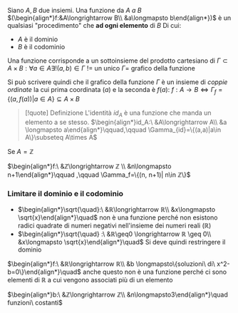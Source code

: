Siano $A, B$ due insiemi. Una funzione da *$A$ a $B$* $(\begin{align*}f:&A\longrightarrow B\\ &a\longmapsto b\end{align*})$ è un qualsiasi "procedimento" che **ad ogni elemento** di $B$
Di cui:
- $A$ è il dominio 
- $B$ è il codominio

Una funzione corrisponde a un sottoinsieme del prodotto cartesiano di $\Gamma \subset A\times B:\forall a \in A \exists !(a,b) \in \Gamma$
$! =$ un unico
$\Gamma=$ grafico della funzione

Si può scrivere quindi che il grafico della funzione $\Gamma$ è un insieme di *coppie ordinate* la cui prima coordinata $(a)$ e la seconda è $f(a)$:
$f: A\longrightarrow B \Longleftrightarrow \Gamma_f=\{(a, f(a))|a\in A\}\subseteq A\times B$

> [!quote] Definizione
> L'identità $id_A$ è una funzione che manda un elemento a se stesso.
> $\begin{align*}id_A:\ &A\longrightarrow A\\ &a \longmapsto a\end{align*}\qquad,\qquad \Gamma_{id}=\{(a,a)|a\in A\}\subseteq A\times A$

Se $A=ℤ$

$\begin{align*}f:\ &ℤ\longrightarrow ℤ \\ &n\longmapsto n+1\end{align*}\qquad ,\qquad \Gamma_f=\{(n, n+1)| n\in ℤ\}$

### Limitare il dominio e il codominio
- $\begin{align*}\sqrt{\quad}:\ &ℝ\longrightarrow ℝ\\ &x\longmapsto \sqrt{x}\end{align*}\quad$ non è una funzione perché non esistono radici quadrate di numeri negativi nell'insieme dei numeri reali $(ℝ)$
- $\begin{align*}\sqrt{\quad} :\ &ℝ\geq0 \longrightarrow ℝ \geq 0\\ &x\longmapsto \sqrt{x}\end{align*}\quad$ Si deve quindi restringere il dominio

$\begin{align*}f:\ &ℝ\longrightarrow ℝ\\ &b \longmapsto\{soluzioni\ di\ x^2-b=0\}\end{align*}\quad$ anche questo non è una funzione perché ci sono elementi di $ℝ$ a cui vengono associati più di un elemento

$\begin{align*}b:\ &ℤ\longrightarrow ℤ\\ &n\longmapsto3\end{align*}\quad funzioni\ costanti$

